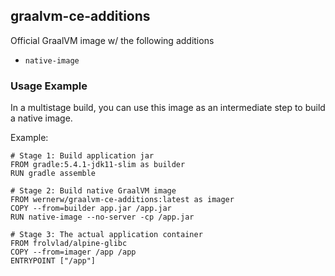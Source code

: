 ## graalvm-ce-additions

Official GraalVM image w/ the following additions
* `native-image`

### Usage Example

In a multistage build, you can use this image as an intermediate step to build a native image.

Example:
```
# Stage 1: Build application jar
FROM gradle:5.4.1-jdk11-slim as builder
RUN gradle assemble

# Stage 2: Build native GraalVM image
FROM wernerw/graalvm-ce-additions:latest as imager
COPY --from=builder app.jar /app.jar
RUN native-image --no-server -cp /app.jar

# Stage 3: The actual application container
FROM frolvlad/alpine-glibc
COPY --from=imager /app /app
ENTRYPOINT ["/app"]
```